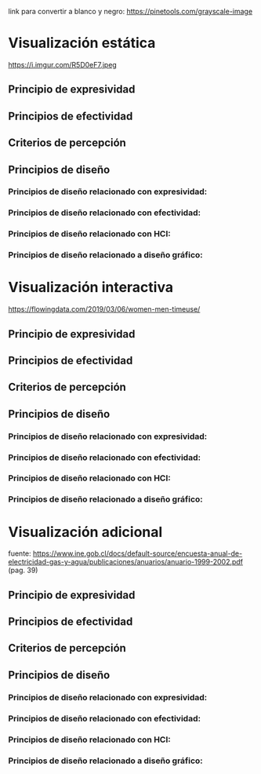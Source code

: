 link para convertir a blanco y negro: https://pinetools.com/grayscale-image

# Visualización estática
https://i.imgur.com/R5D0eF7.jpeg

## Principio de expresividad

## Principios de efectividad

## Criterios de percepción

## Principios de diseño
### Principios de diseño relacionado con expresividad:

### Principios de diseño relacionado con efectividad:

### Principios de diseño relacionado con HCI:

### Principios de diseño relacionado a diseño gráfico:


# Visualización interactiva
https://flowingdata.com/2019/03/06/women-men-timeuse/

## Principio de expresividad

## Principios de efectividad

## Criterios de percepción

## Principios de diseño
### Principios de diseño relacionado con expresividad:

### Principios de diseño relacionado con efectividad:

### Principios de diseño relacionado con HCI:

### Principios de diseño relacionado a diseño gráfico:


# Visualización adicional
fuente: https://www.ine.gob.cl/docs/default-source/encuesta-anual-de-electricidad-gas-y-agua/publicaciones/anuarios/anuario-1999-2002.pdf (pag. 39)

## Principio de expresividad

## Principios de efectividad

## Criterios de percepción

## Principios de diseño
### Principios de diseño relacionado con expresividad:

### Principios de diseño relacionado con efectividad:

### Principios de diseño relacionado con HCI:

### Principios de diseño relacionado a diseño gráfico:

